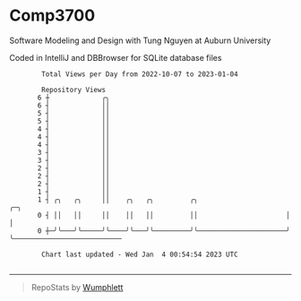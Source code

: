 # Comp3700

Software Modeling and Design with Tung Nguyen at Auburn University

Coded in IntelliJ and DBBrowser for SQLite database files

```
        Total Views per Day from 2022-10-07 to 2023-01-04

        Repository Views
       6 ┼             ╭╮
       6 ┤             ││
       5 ┤             ││
       5 ┤             ││
       4 ┤             ││
       4 ┤             ││
       4 ┤             ││
       3 ┤             ││
       3 ┤             ││
       2 ┤             ││
       2 ┤             ││
       2 ┤             ││
       1 ┤             ││
       1 ┤ ╭╮   ╭╮     ││    ╭╮   ╭╮         ╭╮                      ╭─╮
       0 ┤ ││   ││     ││    ││   ││         ││                      │ │
       0 ┼─╯╰───╯╰─────╯╰────╯╰───╯╰─────────╯╰──────────────────────╯ ╰───────────────────────────

        Chart last updated - Wed Jan  4 00:54:54 2023 UTC
        
```

---

> RepoStats by [Wumphlett](https://github.com/Wumphlett)
